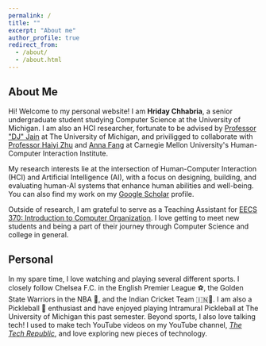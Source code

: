 ```yaml
---
permalink: /
title: ""
excerpt: "About me"
author_profile: true
redirect_from: 
  - /about/
  - /about.html
---
```


## About Me
Hi! Welcome to my personal website! I am **Hriday Chhabria**, a senior undergraduate student studying Computer Science at the University of Michigan. I am also an HCI researcher, fortunate to be advised by [Professor "DJ" Jain](https://web.eecs.umich.edu/~profdj/) at The University of Michigan, and priviligged to collaborate with [Professor Haiyi Zhu](https://haiyizhu.com/) and [Anna Fang](https://annamfang.com) at Carnegie Mellon University's Human-Computer Interaction Institute.  

My research interests lie at the intersection of Human-Computer Interaction (HCI) and Artificial Intelligence (AI), with a focus on designing, building, and evaluating human-AI systems that enhance human abilities and well-being. You can also find my work on my [Google Scholar](https://scholar.google.com/citations?user=kT1Wm7oAAAAJ&hl=en) profile.

Outside of research, I am grateful to serve as a Teaching Assistant for [EECS 370: Introduction to Computer Organization](https://eecs370.github.io/). I love getting to meet new students and being a part of their journey through Computer Science and college in general.  

## Personal
In my spare time, I love watching and playing several different sports. I closely follow Chelsea F.C. in the English Premier League ⚽️, the Golden State Warriors in the NBA 🏀, and the Indian Cricket Team 🇮🇳🏏. I am also a Pickleball 🥒 enthusiast and have enjoyed playing Intramural Pickleball at The University of Michigan this past semester. Beyond sports, I also love talking tech! I used to make tech YouTube videos on my YouTube channel, [*The Tech Republic*](https://www.youtube.com/thetechrepublic), and love exploring new pieces of technology.   



